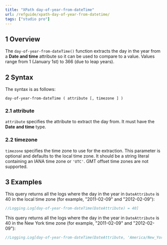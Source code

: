 ```yaml
---
title: "XPath day-of-year-from-dateTime"
url: /refguide/xpath-day-of-year-from-datetime/
tags: ["studio pro"]
---
```


## 1 Overview

The `day-of-year-from-dateTime()` function extracts the day in the year from a **Date and time** attribute so it can be used to compare to a value. Values range from 1 (January 1st) to 366 (due to leap years).

## 2 Syntax

The syntax is as follows:

```
day-of-year-from-dateTime ( attribute [, timezone ] )
```

### 2.1 attribute

`attribute` specifies the attribute to extract the day from. It must have the **Date and time** type.

### 2.2 timezone

`timezone` specifies the time zone to use for the extraction. This parameter is optional and defaults to the local time zone. It should be a string literal containing an IANA time zone or `'UTC'`. GMT offset time zones are not supported.

## 3 Examples

This query returns all the logs where the day in the year in `DateAttribute` is 40 in the local time zone (for example, "2011-02-09" and "2012-02-09"):

```java {linenos=false}
//Logging.Log[day-of-year-from-dateTime(DateAttribute) = 40]
```

This query returns all the logs where the day in the year in `DateAttribute` is 40 in the New York time zone (for example, "2011-02-09" and "2012-02-09"):

```java {linenos=false}
//Logging.Log[day-of-year-from-dateTime(DateAttribute, 'America/New_York') = 40]
```

